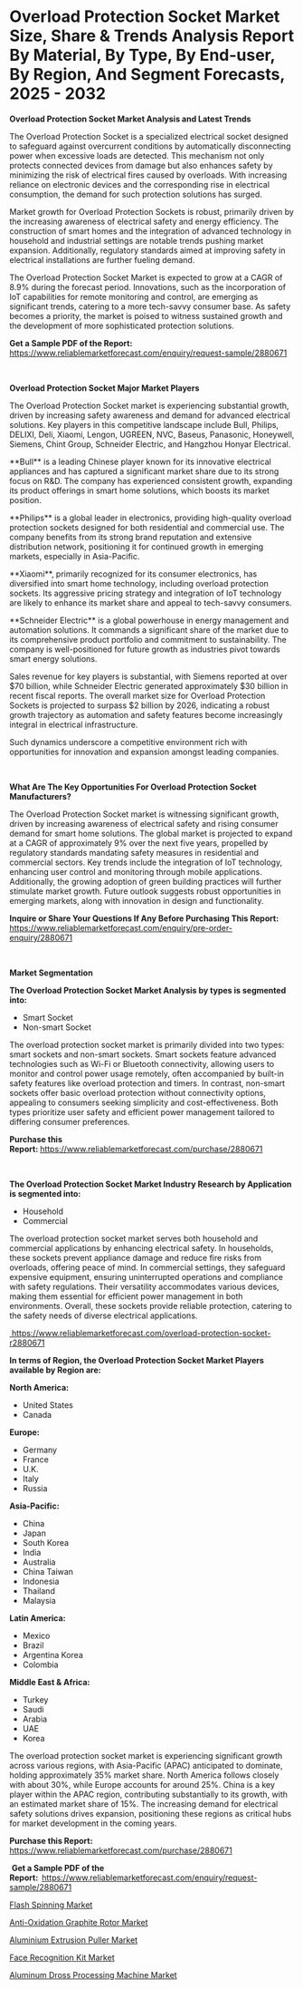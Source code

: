 <p><h1>Overload Protection Socket Market Size, Share & Trends Analysis Report By Material, By Type, By End-user, By Region, And Segment Forecasts, 2025 - 2032</h1></p><p><strong>Overload Protection Socket Market Analysis and Latest Trends</strong></p>
<p><p>The Overload Protection Socket is a specialized electrical socket designed to safeguard against overcurrent conditions by automatically disconnecting power when excessive loads are detected. This mechanism not only protects connected devices from damage but also enhances safety by minimizing the risk of electrical fires caused by overloads. With increasing reliance on electronic devices and the corresponding rise in electrical consumption, the demand for such protection solutions has surged.</p><p>Market growth for Overload Protection Sockets is robust, primarily driven by the increasing awareness of electrical safety and energy efficiency. The construction of smart homes and the integration of advanced technology in household and industrial settings are notable trends pushing market expansion. Additionally, regulatory standards aimed at improving safety in electrical installations are further fueling demand. </p><p>The Overload Protection Socket Market is expected to grow at a CAGR of 8.9% during the forecast period. Innovations, such as the incorporation of IoT capabilities for remote monitoring and control, are emerging as significant trends, catering to a more tech-savvy consumer base. As safety becomes a priority, the market is poised to witness sustained growth and the development of more sophisticated protection solutions.</p></p>
<p><strong>Get a Sample PDF of the Report:&nbsp;</strong> <a href="https://www.reliablemarketforecast.com/enquiry/request-sample/2880671?utm_campaign=1833&utm_medium=2&utm_source=Github&utm_content=ia&utm_term=12032025&utm_id=overload-protection-socket">https://www.reliablemarketforecast.com/enquiry/request-sample/2880671</a></p>
<p>&nbsp;</p>
<p><strong>Overload Protection Socket Major Market Players</strong></p>
<p><p>The Overload Protection Socket market is experiencing substantial growth, driven by increasing safety awareness and demand for advanced electrical solutions. Key players in this competitive landscape include Bull, Philips, DELIXI, Deli, Xiaomi, Lengon, UGREEN, NVC, Baseus, Panasonic, Honeywell, Siemens, Chint Group, Schneider Electric, and Hangzhou Honyar Electrical.</p><p>**Bull** is a leading Chinese player known for its innovative electrical appliances and has captured a significant market share due to its strong focus on R&D. The company has experienced consistent growth, expanding its product offerings in smart home solutions, which boosts its market position.</p><p>**Philips** is a global leader in electronics, providing high-quality overload protection sockets designed for both residential and commercial use. The company benefits from its strong brand reputation and extensive distribution network, positioning it for continued growth in emerging markets, especially in Asia-Pacific.</p><p>**Xiaomi**, primarily recognized for its consumer electronics, has diversified into smart home technology, including overload protection sockets. Its aggressive pricing strategy and integration of IoT technology are likely to enhance its market share and appeal to tech-savvy consumers.</p><p>**Schneider Electric** is a global powerhouse in energy management and automation solutions. It commands a significant share of the market due to its comprehensive product portfolio and commitment to sustainability. The company is well-positioned for future growth as industries pivot towards smart energy solutions.</p><p>Sales revenue for key players is substantial, with Siemens reported at over $70 billion, while Schneider Electric generated approximately $30 billion in recent fiscal reports. The overall market size for Overload Protection Sockets is projected to surpass $2 billion by 2026, indicating a robust growth trajectory as automation and safety features become increasingly integral in electrical infrastructure. </p><p>Such dynamics underscore a competitive environment rich with opportunities for innovation and expansion amongst leading companies.</p></p>
<p>&nbsp;</p>
<p><strong>What Are The Key Opportunities For Overload Protection Socket Manufacturers?</strong></p>
<p><p>The Overload Protection Socket market is witnessing significant growth, driven by increasing awareness of electrical safety and rising consumer demand for smart home solutions. The global market is projected to expand at a CAGR of approximately 9% over the next five years, propelled by regulatory standards mandating safety measures in residential and commercial sectors. Key trends include the integration of IoT technology, enhancing user control and monitoring through mobile applications. Additionally, the growing adoption of green building practices will further stimulate market growth. Future outlook suggests robust opportunities in emerging markets, along with innovation in design and functionality.</p></p>
<p><strong>Inquire or Share Your Questions If Any Before Purchasing This Report:</strong> <a href="https://www.reliablemarketforecast.com/enquiry/pre-order-enquiry/2880671?utm_campaign=1833&utm_medium=2&utm_source=Github&utm_content=ia&utm_term=12032025&utm_id=overload-protection-socket">https://www.reliablemarketforecast.com/enquiry/pre-order-enquiry/2880671</a></p>
<p>&nbsp;</p>
<p><strong>Market Segmentation</strong></p>
<p><strong>The Overload Protection Socket Market Analysis by types is segmented into:</strong></p>
<p><ul><li>Smart Socket</li><li>Non-smart Socket</li></ul></p>
<p><p>The overload protection socket market is primarily divided into two types: smart sockets and non-smart sockets. Smart sockets feature advanced technologies such as Wi-Fi or Bluetooth connectivity, allowing users to monitor and control power usage remotely, often accompanied by built-in safety features like overload protection and timers. In contrast, non-smart sockets offer basic overload protection without connectivity options, appealing to consumers seeking simplicity and cost-effectiveness. Both types prioritize user safety and efficient power management tailored to differing consumer preferences.</p></p>
<p><strong>Purchase this Report:&nbsp;</strong><a href="https://www.reliablemarketforecast.com/purchase/2880671?utm_campaign=1833&utm_medium=2&utm_source=Github&utm_content=ia&utm_term=12032025&utm_id=overload-protection-socket">https://www.reliablemarketforecast.com/purchase/2880671</a></p>
<p>&nbsp;</p>
<p><strong>The Overload Protection Socket Market Industry Research by Application is segmented into:</strong></p>
<p><ul><li>Household</li><li>Commercial</li></ul></p>
<p><p>The overload protection socket market serves both household and commercial applications by enhancing electrical safety. In households, these sockets prevent appliance damage and reduce fire risks from overloads, offering peace of mind. In commercial settings, they safeguard expensive equipment, ensuring uninterrupted operations and compliance with safety regulations. Their versatility accommodates various devices, making them essential for efficient power management in both environments. Overall, these sockets provide reliable protection, catering to the safety needs of diverse electrical applications.</p></p>
<p><a href="https://www.reliablemarketforecast.com/overload-protection-socket-r2880671?utm_campaign=1833&utm_medium=2&utm_source=Github&utm_content=ia&utm_term=12032025&utm_id=overload-protection-socket">&nbsp;https://www.reliablemarketforecast.com/overload-protection-socket-r2880671</a></p>
<p><strong>In terms of Region, the Overload Protection Socket Market Players available by Region are:</strong></p>
<p>
    <p> <strong> North America: </strong>
        <ul>
            <li>United States</li>
            <li>Canada</li>
        </ul>
        </p> 
    <p> <strong> Europe: </strong>
        <ul>
            <li>Germany</li>
            <li>France</li>
            <li>U.K.</li>
            <li>Italy</li>
            <li>Russia</li>
        </ul>
        </p> 
    <p> <strong> Asia-Pacific: </strong>
        <ul>
            <li>China</li>
            <li>Japan</li>
            <li>South Korea</li>
            <li>India</li>
            <li>Australia</li>
            <li>China Taiwan</li>
            <li>Indonesia</li>
            <li>Thailand</li>
            <li>Malaysia</li>
        </ul>
        </p> 
    <p> <strong> Latin America: </strong>
        <ul>
            <li>Mexico</li>
            <li>Brazil</li>
            <li>Argentina Korea</li>
            <li>Colombia</li>
        </ul>
        </p> 
    <p> <strong> Middle East & Africa: </strong>
        <ul>
            <li>Turkey</li>
            <li>Saudi</li>
            <li>Arabia</li>
            <li>UAE</li>
            <li>Korea</li>
        </ul>
    </p>
    </p>
<p><p>The overload protection socket market is experiencing significant growth across various regions, with Asia-Pacific (APAC) anticipated to dominate, holding approximately 35% market share. North America follows closely with about 30%, while Europe accounts for around 25%. China is a key player within the APAC region, contributing substantially to its growth, with an estimated market share of 15%. The increasing demand for electrical safety solutions drives expansion, positioning these regions as critical hubs for market development in the coming years.</p></p>
<p><strong>Purchase this Report: </strong><a href="https://www.reliablemarketforecast.com/purchase/2880671?utm_campaign=1833&utm_medium=2&utm_source=Github&utm_content=ia&utm_term=12032025&utm_id=overload-protection-socket">https://www.reliablemarketforecast.com/purchase/2880671</a></p>
<p>&nbsp;<strong>Get a Sample PDF of the Report:&nbsp;&nbsp;</strong><a href="https://www.reliablemarketforecast.com/enquiry/request-sample/2880671?utm_campaign=1833&utm_medium=2&utm_source=Github&utm_content=ia&utm_term=12032025&utm_id=overload-protection-socket">https://www.reliablemarketforecast.com/enquiry/request-sample/2880671</a></p>
<p><strong></strong></p>
<p><p><a href="https://github.com/handyiongikg/Market-Research-Report-List-1/blob/main/flash-spinning-market.md?utm_campaign=1833&utm_medium=2&utm_source=Github&utm_content=ia&utm_term=12032025&utm_id=overload-protection-socket">Flash Spinning Market</a></p><p><a href="https://github.com/cwasicioaie/Market-Research-Report-List-1/blob/main/anti-oxidation-graphite-rotor-market.md?utm_campaign=1833&utm_medium=2&utm_source=Github&utm_content=ia&utm_term=12032025&utm_id=overload-protection-socket">Anti-Oxidation Graphite Rotor Market</a></p><p><a href="https://github.com/nellygussisy/Market-Research-Report-List-1/blob/main/aluminium-extrusion-puller-market.md?utm_campaign=1833&utm_medium=2&utm_source=Github&utm_content=ia&utm_term=12032025&utm_id=overload-protection-socket">Aluminium Extrusion Puller Market</a></p><p><a href="https://github.com/budenhanelfc/Market-Research-Report-List-1/blob/main/face-recognition-kit-market.md?utm_campaign=1833&utm_medium=2&utm_source=Github&utm_content=ia&utm_term=12032025&utm_id=overload-protection-socket">Face Recognition Kit Market</a></p><p><a href="https://github.com/ebalabenoot/Market-Research-Report-List-1/blob/main/aluminum-dross-processing-machine-market.md?utm_campaign=1833&utm_medium=2&utm_source=Github&utm_content=ia&utm_term=12032025&utm_id=overload-protection-socket">Aluminum Dross Processing Machine Market</a></p></p>
